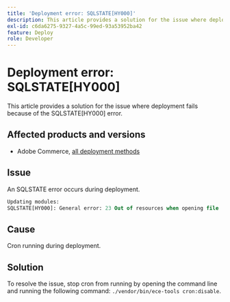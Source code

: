```yaml
---
title: 'Deployment error: SQLSTATE[HY000]'
description: This article provides a solution for the issue where deployment fails because of the SQLSTATE[HY000] error.
exl-id: c6da6275-9327-4a5c-99ed-93a53952ba42
feature: Deploy
role: Developer
---
```

# Deployment error: SQLSTATE[HY000]

This article provides a solution for the issue where deployment fails because of the SQLSTATE[HY000] error.

## Affected products and versions

* Adobe Commerce, [all deployment methods](https://magento.com/sites/default/files/magento-software-lifecycle-policy.pdf)

## Issue

An SQLSTATE error occurs during deployment.

```sql
Updating modules:
SQLSTATE[HY000]: General error: 23 Out of resources when opening file '/tmp/#sql_565c_0.MAD' (Errcode: 24 "Too many open files"),
```

## Cause

Cron running during deployment.

## Solution

To resolve the issue, stop cron from running by opening the command line and running the following command:
`./vendor/bin/ece-tools cron:disable`.
